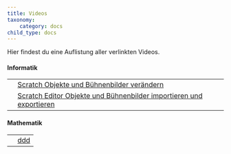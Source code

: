 ```yaml
---
title: Videos
taxonomy:
    category: docs
child_type: docs
---
```


Hier findest du eine Auflistung aller verlinkten Videos.

#### Informatik
|  |  |
| --- | --- |
|<i class="fa fa-play fa-2x myRed"></i>|[Scratch Objekte und Bühnenbilder verändern](https://www.youtube.com/watch?v=QPpdVqZDMMM)|
|<i class="fa fa-play fa-2x"></i>|[Scratch Editor Objekte und Bühnenbilder importieren und exportieren](https://www.youtube.com/watch?v=HLNveHrQtDA)|

#### Mathematik
|  |  |
| --- | --- |
|<i class="fa fa-play fa-2x"></i>|[ddd](https://www.youtube.com)|